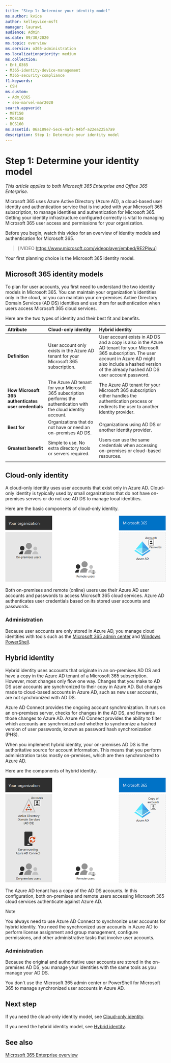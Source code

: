 ```yaml
---
title: "Step 1: Determine your identity model"
ms.author: kvice
author: kelleyvice-msft
manager: laurawi
audience: Admin
ms.date: 09/30/2020
ms.topic: overview
ms.service: o365-administration
ms.localizationpriority: medium
ms.collection:
- Ent_O365
- M365-identity-device-management
- M365-security-compliance
f1.keywords:
- CSH
ms.custom:
 - Adm_O365
 - seo-marvel-mar2020
search.appverid:
- MET150
- MOE150
- BCS160
ms.assetid: 06a189e7-5ec6-4af2-94bf-a22ea225a7a9
description: Step 1: Determine your identity model
---
```


# Step 1: Determine your identity model

*This article applies to both Microsoft 365 Enterprise and Office 365 Enterprise.*

Microsoft 365 uses Azure Active Directory (Azure AD), a cloud-based user identity and authentication service that is included with your Microsoft 365 subscription, to manage identities and authentication for Microsoft 365. Getting your identity infrastructure configured correctly is vital to managing Microsoft 365 user access and permissions for your organization.

Before you begin, watch this video for an overview of identity models and authentication for Microsoft 365.

<p> </p>

> [!VIDEO https://www.microsoft.com/videoplayer/embed/RE2Pjwu]

Your first planning choice is the Microsoft 365 identity model.

## Microsoft 365 identity models

To plan for user accounts, you first need to understand the two identity models in Microsoft 365. You can maintain your organization's identities only in the cloud, or you can maintain your on-premises Active Directory Domain Services (AD DS) identities and use them for authentication when users access Microsoft 365 cloud services.

Here are the two types of identity and their best fit and benefits.

| Attribute | Cloud-only identity | Hybrid identity |
|:-------|:-----|:-----|
| **Definition** | User account only exists in the Azure AD tenant for your Microsoft 365 subscription. | User account exists in AD DS and a copy is also in the Azure AD tenant for your Microsoft 365 subscription. The user account in Azure AD might also include a hashed version of the already hashed AD DS user account password. |
| **How Microsoft 365 authenticates user credentials** | The Azure AD tenant for your Microsoft 365 subscription performs the authentication with the cloud identity account. | The Azure AD tenant for your Microsoft 365 subscription either handles the authentication process or redirects the user to another identity provider. |
| **Best for** | Organizations that do not have or need an on-premises AD DS. | Organizations using AD DS or another identity provider. |
| **Greatest benefit** | Simple to use. No extra directory tools or servers required. | Users can use the same credentials when accessing on-premises or cloud-based resources. |
||||

## Cloud-only identity

A cloud-only identity uses user accounts that exist only in Azure AD. Cloud-only identity is typically used by small organizations that do not have on-premises servers or do not use AD DS to manage local identities.

Here are the basic components of cloud-only identity.

![Basic components of cloud-only identity.](../media/about-microsoft-365-identity/cloud-only-identity.png)

Both on-premises and remote (online) users use their Azure AD user accounts and passwords to access Microsoft 365 cloud services. Azure AD authenticates user credentials based on its stored user accounts and passwords.

### Administration
Because user accounts are only stored in Azure AD, you manage cloud identities with tools such as the [Microsoft 365 admin center](/admin) and [Windows PowerShell](manage-user-accounts-and-licenses-with-microsoft-365-powershell.md).

## Hybrid identity

Hybrid identity uses accounts that originate in an on-premises AD DS and have a copy in the Azure AD tenant of a Microsoft 365 subscription. However, most changes only flow one way. Changes that you make to AD DS user accounts are synchronized to their copy in Azure AD. But changes made to cloud-based accounts in Azure AD, such as new user accounts, are not synchronized with AD DS.

Azure AD Connect provides the ongoing account synchronization. It runs on an on-premises server, checks for changes in the AD DS, and forwards those changes to Azure AD. Azure AD Connect provides the ability to filter which accounts are synchronized and whether to synchronize a hashed version of user passwords, known as password hash synchronization (PHS).

When you implement hybrid identity, your on-premises AD DS is the authoritative source for account information. This means that you perform administration tasks mostly on-premises, which are then synchronized to Azure AD.

Here are the components of hybrid identity.

![Components of hybrid identity.](../media/about-microsoft-365-identity/hybrid-identity.png)

The Azure AD tenant has a copy of the AD DS accounts. In this configuration, both on-premises and remote users accessing Microsoft 365 cloud services authenticate against Azure AD.

> [!NOTE]
> You always need to use Azure AD Connect to synchronize user accounts for hybrid identity. You need the synchronized user accounts in Azure AD to perform license assignment and group management, configure permissions, and other administrative tasks that involve user accounts.

### Administration

Because the original and authoritative user accounts are stored in the on-premises AD DS, you manage your identities with the same tools as you manage your AD DS.

You don't use the Microsoft 365 admin center or PowerShell for Microsoft 365 to manage synchronized user accounts in Azure AD.

## Next step

If you need the cloud-only identity model, see [Cloud-only identity](cloud-only-identities.md).

If you need the hybrid identity model, see [Hybrid identity](plan-for-directory-synchronization.md).

## See also

[Microsoft 365 Enterprise overview](microsoft-365-overview.md)
